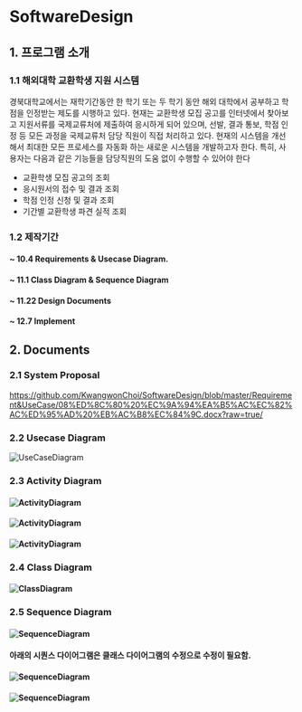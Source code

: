 # SoftwareDesign
## 1. 프로그램 소개
### 1.1 해외대학 교환학생 지원 시스템

경북대학교에서는 재학기간동안 한 학기 또는 두 학기 동안 해외 대학에서 공부하고 학
점을 인정받는 제도를 시행하고 있다. 현재는 교환학생 모집 공고를 인터넷에서 찾아보
고 지원서류를 국제교류처에 제출하여 응시하게 되어 있으며, 선발, 결과 통보, 학점 인
정 등 모든 과정을 국제교류처 담당 직원이 직접 처리하고 있다. 현재의 시스템을 개선
해서 최대한 모든 프로세스를 자동화 하는 새로운 시스템을 개발하고자 한다. 특히, 사
용자는 다음과 같은 기능들을 담당직원의 도움 없이 수행할 수 있어야 한다
- 교환학생 모집 공고의 조회
- 응시원서의 접수 및 결과 조회
- 학점 인정 신청 및 결과 조회
- 기간별 교환학생 파견 실적 조회 

### 1.2 제작기간

#### ~ 10.4 Requirements & Usecase Diagram.
#### ~ 11.1 Class Diagram & Sequence Diagram
#### ~ 11.22 Design Documents
#### ~ 12.7 Implement

## 2. Documents
### 2.1 System Proposal
<https://github.com/KwangwonChoi/SoftwareDesign/blob/master/Requirement&UseCase/08%ED%8C%80%20%EC%9A%94%EA%B5%AC%EC%82%AC%ED%95%AD%20%EB%AC%B8%EC%84%9C.docx?raw=true/>
### 2.2 Usecase Diagram
![UseCaseDiagram](./Images/UseCase.jpg)
### 2.3 Activity Diagram
#### ![ActivityDiagram](./Images/Activity_upload.png)
#### ![ActivityDiagram](./Images/Activity_submit.png)
#### ![ActivityDiagram](./Images/Activity_result_view_edit.png)

### 2.4 Class Diagram
#### ![ClassDiagram](./Images/ClassDiagram.jpg)

### 2.5 Sequence Diagram
#### ![SequenceDiagram](./Images/SequenceDiagram_submitApplication.jpg)

#### 아래의 시퀀스 다이어그램은 클래스 다이어그램의 수정으로 수정이 필요함.
#### ![SequenceDiagram](./Images/SequenceDiagram_update응시원서.jpg)
#### ![SequenceDiagram](./Images/SequenceDiagram_Upload모집공고.jpg)
